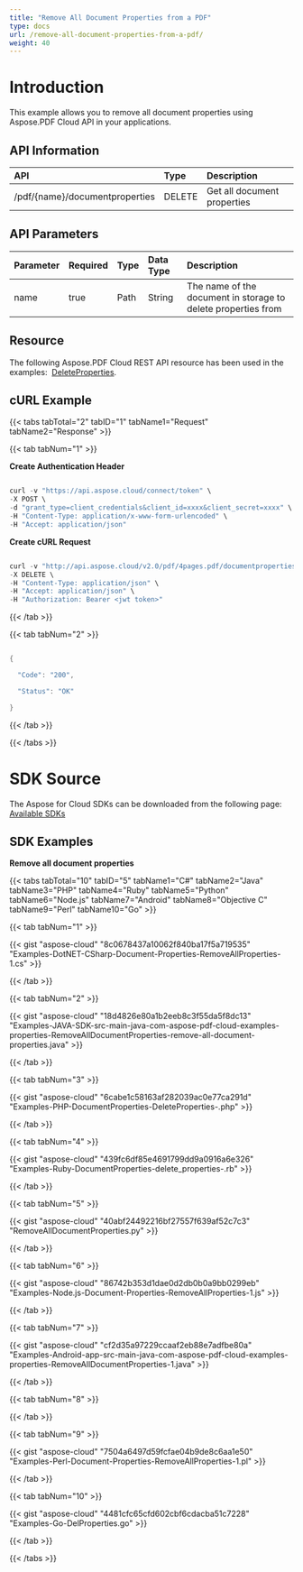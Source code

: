 ```yaml
---
title: "Remove All Document Properties from a PDF"
type: docs
url: /remove-all-document-properties-from-a-pdf/
weight: 40
---
```


# **Introduction**
This example allows you to remove all document properties using Aspose.PDF Cloud API in your applications. 
## **API Information**

|**API**|**Type**|**Description**|
| :- | :- | :- |
|/pdf/{name}/documentproperties|DELETE|Get all document properties|
## **API Parameters**

|**Parameter**|**Required**|**Type**|**Data Type**|**Description**|
| :- | :- | :- | :- | :- |
|name|true|Path|String|The name of the document in storage to delete properties from|

## **Resource**
The following Aspose.PDF Cloud REST API resource has been used in the examples:  [DeleteProperties](https://apireference.aspose.cloud/pdf/#!/Properties/DeleteProperties).
## **cURL Example**
{{< tabs tabTotal="2" tabID="1" tabName1="Request" tabName2="Response" >}}

{{< tab tabNum="1" >}}

**Create Authentication Header**

```java

curl -v "https://api.aspose.cloud/connect/token" \
-X POST \
-d "grant_type=client_credentials&client_id=xxxx&client_secret=xxxx" \
-H "Content-Type: application/x-www-form-urlencoded" \
-H "Accept: application/json"

```

**Create cURL Request**

```java

curl -v "http://api.aspose.cloud/v2.0/pdf/4pages.pdf/documentproperties" \
-X DELETE \
-H "Content-Type: application/json" \
-H "Accept: application/json" \
-H "Authorization: Bearer <jwt token>" 

```

{{< /tab >}}

{{< tab tabNum="2" >}}

```java

{

  "Code": "200",

  "Status": "OK"

}

```

{{< /tab >}}

{{< /tabs >}}
# **SDK Source**
The Aspose for Cloud SDKs can be downloaded from the following page: [Available SDKs](/pdf/available-sdks/)
## **SDK Examples**
**Remove all document properties**

{{< tabs tabTotal="10" tabID="5" tabName1="C#" tabName2="Java" tabName3="PHP" tabName4="Ruby" tabName5="Python" tabName6="Node.js" tabName7="Android" tabName8="Objective C" tabName9="Perl" tabName10="Go" >}}

{{< tab tabNum="1" >}}

{{< gist "aspose-cloud" "8c0678437a10062f840ba17f5a719535" "Examples-DotNET-CSharp-Document-Properties-RemoveAllProperties-1.cs" >}}

{{< /tab >}}

{{< tab tabNum="2" >}}

{{< gist "aspose-cloud" "18d4826e80a1b2eeb8c3f55da5f8dc13" "Examples-JAVA-SDK-src-main-java-com-aspose-pdf-cloud-examples-properties-RemoveAllDocumentProperties-remove-all-document-properties.java" >}}

{{< /tab >}}

{{< tab tabNum="3" >}}

{{< gist "aspose-cloud" "6cabe1c58163af282039ac0e77ca291d" "Examples-PHP-DocumentProperties-DeleteProperties-.php" >}}

{{< /tab >}}

{{< tab tabNum="4" >}}

{{< gist "aspose-cloud" "439fc6df85e4691799dd9a0916a6e326" "Examples-Ruby-DocumentProperties-delete_properties-.rb" >}}

{{< /tab >}}

{{< tab tabNum="5" >}}

{{< gist "aspose-cloud" "40abf24492216bf27557f639af52c7c3" "RemoveAllDocumentProperties.py" >}}

{{< /tab >}}

{{< tab tabNum="6" >}}

{{< gist "aspose-cloud" "86742b353d1dae0d2db0b0a9bb0299eb" "Examples-Node.js-Document-Properties-RemoveAllProperties-1.js" >}}

{{< /tab >}}

{{< tab tabNum="7" >}}

{{< gist "aspose-cloud" "cf2d35a97229ccaaf2eb88e7adfbe80a" "Examples-Android-app-src-main-java-com-aspose-pdf-cloud-examples-properties-RemoveAllDocumentProperties-1.java" >}}

{{< /tab >}}

{{< tab tabNum="8" >}}

{{< /tab >}}

{{< tab tabNum="9" >}}

{{< gist "aspose-cloud" "7504a6497d59fcfae04b9de8c6aa1e50" "Examples-Perl-Document-Properties-RemoveAllProperties-1.pl" >}}

{{< /tab >}}

{{< tab tabNum="10" >}}

{{< gist "aspose-cloud" "4481cfc65cfd602cbf6cdacba51c7228" "Examples-Go-DelProperties.go" >}}

{{< /tab >}}

{{< /tabs >}}
